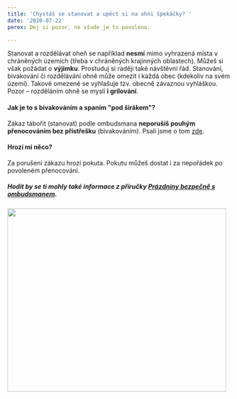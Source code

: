 ```yaml
---
title: 'Chystáš se stanovat a upéct si na ohni špekáčky? '
date: '2020-07-22'
perex: Dej si pozor, ne všude je to povoleno.

---
```



<p>Stanovat a rozdělávat oheň se například <strong>nesmí</strong> mimo vyhrazená místa v chráněných územích (třeba v chráněných krajinných oblastech). Můžeš si však požádat o <strong>výjimku</strong>. Prostuduj si raději také návštěvní řád. Stanování, bivakování či rozdělávání ohně může omezit i každá obec (kdekoliv na svém území). Takové omezené se vyhlašuje tzv. obecně závaznou vyhláškou. Pozor – rozděláním ohně se myslí <strong>i grilování</strong>.</p><h4>Jak je to s bivakováním a spaním &quot;pod širákem&quot;?</h4><p>Zákaz tábořit (stanovat) podle ombudsmana <strong>neporušíš pouhým přenocováním bez přístřešku</strong> (bivakováním). Psali jsme o tom <a href="https://eso.ochrance.cz/Nalezene/Edit/7540" target="_blank">zde</a>. </p><h4>Hrozí mi něco?</h4><p>Za porušení zákazu hrozí pokuta. Pokutu můžeš dostat i za nepořádek po povoleném přenocování.</p><h5>Hodit by se ti mohly také informace z příručky <a href="https://www.ochrance.cz/fileadmin/user_upload/Letaky/Prazdniny-bezpecne.pdf?fbclid=IwAR3iz4VzHF1s1pBW2c4GEb4ojGUTKSH0VUc-yXgS1iiDfoQDNPz15hpCowU" target="_blank">Prázdniny bezpečně s ombudsmanem</a>.</h5><p><img src="uploads/RTEmagicC_14_stanovani.png.png" height="413" width="493" alt="" /></p>

